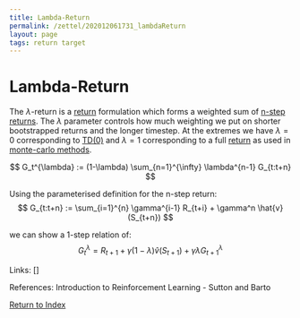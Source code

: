 ```yaml
---
title: Lambda-Return
permalink: /zettel/202012061731_lambdaReturn
layout: page
tags: return target
---
```

# Lambda-Return

The $\lambda$-return is a [return](202011221815_returnsRL) formulation 
which forms a weighted sum of [n-step returns](202011302230_nstepReturn). 
The $\lambda$ parameter controls how much weighting we put on shorter 
bootstrapped returns and the longer timestep. At the extremes we have $\lambda=0$ 
corresponding to [TD(0)](202011302050_tabularTDZero) and $\lambda=1$ corresponding 
to a full [return](202011221815_returnsRL) as used in [monte-carlo methods](202011301233_monteCarloExploringStarts).

$$
G_t^{\lambda} := (1-\lambda) \sum_{n=1}^{\infty} \lambda^{n-1} G_{t:t+n}
$$

Using the parameterised definition for the n-step return:
$$
G_{t:t+n} := \sum_{i=1}^{n} \gamma^{i-1} R_{t+i} + \gamma^n \hat{v}(S_{t+n})
$$

we can show a 1-step relation of:
$$
G_t^{\lambda} = R_{t+1} + \gamma ( 1- \lambda ) \hat{v}(S_{t+1}) + \gamma \lambda G_{t+1}^{\lambda}
$$

Links: []

References: Introduction to Reinforcement Learning - Sutton and Barto

[Return to Index](index)